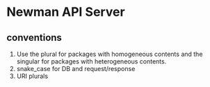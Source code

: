 # Newman API Server

## conventions

1. Use the plural for packages with homogeneous contents and the singular for packages with heterogeneous contents.
2. snake_case for DB and request/response
3. URI plurals

